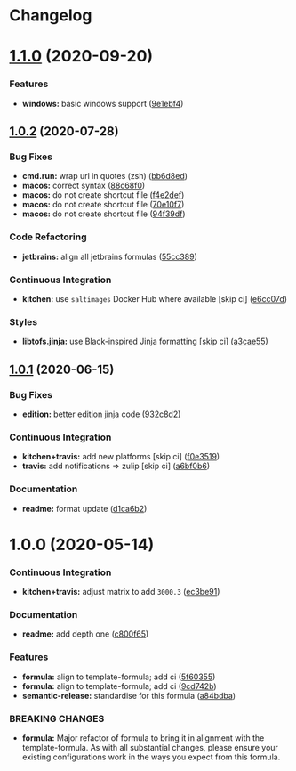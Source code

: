 # Changelog

# [1.1.0](https://github.com/saltstack-formulas/jetbrains-datagrip-formula/compare/v1.0.2...v1.1.0) (2020-09-20)


### Features

* **windows:** basic windows support ([9e1ebf4](https://github.com/saltstack-formulas/jetbrains-datagrip-formula/commit/9e1ebf45225808ec07b5a97130763a5142d93fba))

## [1.0.2](https://github.com/saltstack-formulas/jetbrains-datagrip-formula/compare/v1.0.1...v1.0.2) (2020-07-28)


### Bug Fixes

* **cmd.run:** wrap url in quotes (zsh) ([bb6d8ed](https://github.com/saltstack-formulas/jetbrains-datagrip-formula/commit/bb6d8ed980a13c50a51def3a4dac54370232e6d6))
* **macos:** correct syntax ([88c68f0](https://github.com/saltstack-formulas/jetbrains-datagrip-formula/commit/88c68f02b110fd71f052b87f6b7b43edce8726c1))
* **macos:** do not create shortcut file ([f4e2def](https://github.com/saltstack-formulas/jetbrains-datagrip-formula/commit/f4e2defa3d95f7939d7d04165ede52ba41c904c0))
* **macos:** do not create shortcut file ([70e10f7](https://github.com/saltstack-formulas/jetbrains-datagrip-formula/commit/70e10f7e2fd8c3e9f8cc22d724d642debf920eb8))
* **macos:** do not create shortcut file ([94f39df](https://github.com/saltstack-formulas/jetbrains-datagrip-formula/commit/94f39df36aed9d11d8de499e010e63fc4c954e53))


### Code Refactoring

* **jetbrains:** align all jetbrains formulas ([55cc389](https://github.com/saltstack-formulas/jetbrains-datagrip-formula/commit/55cc3898ad8fab2f40749dc2a75575129ef38f6b))


### Continuous Integration

* **kitchen:** use `saltimages` Docker Hub where available [skip ci] ([e6cc07d](https://github.com/saltstack-formulas/jetbrains-datagrip-formula/commit/e6cc07d11f4f34562b7cee32c29d81cf42fadfc7))


### Styles

* **libtofs.jinja:** use Black-inspired Jinja formatting [skip ci] ([a3cae55](https://github.com/saltstack-formulas/jetbrains-datagrip-formula/commit/a3cae55620d2d115052c651a549768ac6bfae91b))

## [1.0.1](https://github.com/saltstack-formulas/jetbrains-datagrip-formula/compare/v1.0.0...v1.0.1) (2020-06-15)


### Bug Fixes

* **edition:** better edition jinja code ([932c8d2](https://github.com/saltstack-formulas/jetbrains-datagrip-formula/commit/932c8d2f3733eec2627c333d1e02d992f4771545))


### Continuous Integration

* **kitchen+travis:** add new platforms [skip ci] ([f0e3519](https://github.com/saltstack-formulas/jetbrains-datagrip-formula/commit/f0e3519c161d2b65393fff70fe9cde1b5d98d3d3))
* **travis:** add notifications => zulip [skip ci] ([a6bf0b6](https://github.com/saltstack-formulas/jetbrains-datagrip-formula/commit/a6bf0b6d0464a8376a88ebcfbb1845a01d9175c8))


### Documentation

* **readme:** format update ([d1ca6b2](https://github.com/saltstack-formulas/jetbrains-datagrip-formula/commit/d1ca6b240988abe5fd34120f90fbb7e13957197b))

# 1.0.0 (2020-05-14)


### Continuous Integration

* **kitchen+travis:** adjust matrix to add `3000.3` ([ec3be91](https://github.com/saltstack-formulas/jetbrains-datagrip-formula/commit/ec3be91a9eaf5fd24ac3f3e6d5a83649ee074207))


### Documentation

* **readme:** add depth one ([c800f65](https://github.com/saltstack-formulas/jetbrains-datagrip-formula/commit/c800f65d77a3ab7106aecc112bdbddcbc042267c))


### Features

* **formula:** align to template-formula; add ci ([5f60355](https://github.com/saltstack-formulas/jetbrains-datagrip-formula/commit/5f6035596b008599f484eb57125ff87888c9176c))
* **formula:** align to template-formula; add ci ([9cd742b](https://github.com/saltstack-formulas/jetbrains-datagrip-formula/commit/9cd742bdb55acb934f211eb073a981d4173c959b))
* **semantic-release:** standardise for this formula ([a84bdba](https://github.com/saltstack-formulas/jetbrains-datagrip-formula/commit/a84bdbafd85aa0d4a05f4d4178834aac32b78bb7))


### BREAKING CHANGES

* **formula:** Major refactor of formula to bring it in alignment with the
template-formula. As with all substantial changes, please ensure your
existing configurations work in the ways you expect from this formula.

